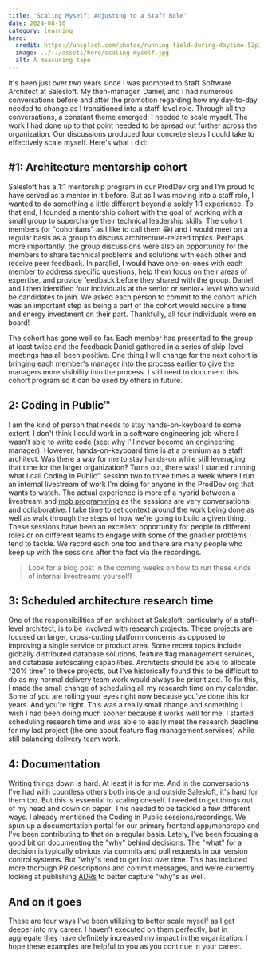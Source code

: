 ```yaml
---
title: 'Scaling Myself: Adjusting to a Staff Role'
date: 2024-08-10
category: learning
hero:
  credit: https://unsplash.com/photos/running-field-during-daytime-52p1K0d0euM
  image: ../../assets/hero/scaling-myself.jpg
  alt: A measuring tape
---
```


It's been just over two years since I was promoted to Staff Software Architect at Salesloft. My then-manager, Daniel, and I had numerous conversations before and after the promotion regarding how my day-to-day needed to change as I transitioned into a staff-level role. Through all the conversations, a constant theme emerged: I needed to scale myself. The work I had done up to that point needed to be spread out further across the organization. Our discussions produced four concrete steps I could take to effectively scale myself. Here's what I did:

## #1: Architecture mentorship cohort

Salesloft has a 1:1 mentorship program in our ProdDev org and I'm proud to have served as a mentor in it before. But as I was moving into a staff role, I wanted to do something a little different beyond a solely 1:1 experience. To that end, I founded a mentorship cohort with the goal of working with a small group to supercharge their technical leadership skills. The cohort members (or "cohortians" as I like to call them 😂) and I would meet on a regular basis as a group to discuss architecture-related topics. Perhaps more importantly, the group discussions were also an opportunity for the members to share technical problems and solutions with each other and receive peer feedback. In parallel, I would have one-on-ones with each member to address specific questions, help them focus on their areas of expertise, and provide feedback before they shared with the group. Daniel and I then identified four individuals at the senior or senior+ level who would be candidates to join. We asked each person to commit to the cohort which was an important step as being a part of the cohort would require a time and energy investment on their part. Thankfully, all four individuals were on board!

The cohort has gone well so far. Each member has presented to the group at least twice and the feedback Daniel gathered in a series of skip-level meetings has all been positive. One thing I will change for the next cohort is bringing each member's manager into the process earlier to give the managers more visibility into the process. I still need to document this cohort program so it can be used by others in future.

## 2: Coding in Public™

I am the kind of person that needs to stay hands-on-keyboard to some extent. I don't think I could work in a software engineering job where I wasn't able to write code (see: why I'll never become an engineering manager). However, hands-on-keyboard time is at a premium as a staff architect. Was there a way for me to stay hands-on while still leveraging that time for the larger organization? Turns out, there was! I started running what I call Coding in Public™ session two to three times a week where I run an internal livestream of work I'm doing for anyone in the ProdDev org that wants to watch. The actual experience is more of a hybrid between a livestream and [mob programming](https://en.wikipedia.org/wiki/Mob_programming) as the sessions are very conversational and collaborative. I take time to set context around the work being done as well as walk through the steps of how we're going to build a given thing. These sessions have been an excellent opportunity for people in different roles or on different teams to engage with some of the gnarlier problems I tend to tackle. We record each one too and there are many people who keep up with the sessions after the fact via the recordings.

> Look for a blog post in the coming weeks on how to run these kinds of internal livestreams yourself!

## 3: Scheduled architecture research time

One of the responsibilities of an architect at Salesloft, particularly of a staff-level architect, is to be involved with research projects. These projects are focused on larger, cross-cutting platform concerns as opposed to improving a single service or product area. Some recent topics include globally distributed database solutions, feature flag management services, and database autoscaling capabilities. Architects should be able to allocate "20% time" to these projects, but I've historically found this to be difficult to do as my normal delivery team work would always be prioritized. To fix this, I made the small change of scheduling all my research time on my calendar. Some of you are rolling your eyes right now because you've done this for years. And you're right. This was a really small change and something I wish I had been doing much sooner because it works well for me. I started scheduling research time and was able to easily meet the research deadline for my last project (the one about feature flag management services) while still balancing delivery team work.

## 4: Documentation

Writing things down is hard. At least it is for me. And in the conversations I've had with countless others both inside and outside Salesloft, it's hard for them too. But this is essential to scaling oneself. I needed to get things out of my head and down on paper. This needed to be tackled a few different ways. I already mentioned the Coding in Public sessions/recordings. We spun up a documentation portal for our primary frontend app/monorepo and I've been contributing to that on a regular basis. Lately, I've been focusing a good bit on documenting the "why" behind decisions. The "what" for a decision is typically obvious via commits and pull requests in our version control systems. But "why"s tend to get lost over time. This has included more thorough PR descriptions and commit messages, and we're currently looking at publishing [ADRs](https://www.redhat.com/architect/architecture-decision-records) to better capture "why"s as well.

## And on it goes

These are four ways I've been utilizing to better scale myself as I get deeper into my career. I haven't executed on them perfectly, but in aggregate they have definitely increased my impact in the organization. I hope these examples are helpful to you as you continue in your career.

